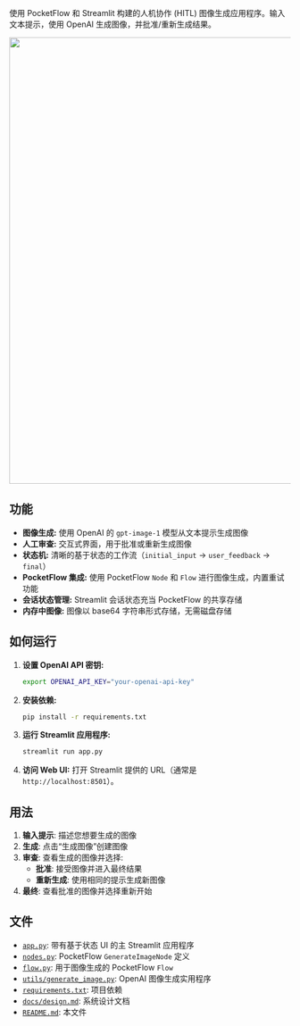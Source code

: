 使用 PocketFlow 和 Streamlit 构建的人机协作 (HITL) 图像生成应用程序。输入文本提示，使用 OpenAI 生成图像，并批准/重新生成结果。

<p align="center">
  <img 
    src="./assets/banner.png" width="800"
  />
</p>

## 功能

-   **图像生成:** 使用 OpenAI 的 `gpt-image-1` 模型从文本提示生成图像
-   **人工审查:** 交互式界面，用于批准或重新生成图像
-   **状态机:** 清晰的基于状态的工作流（`initial_input` → `user_feedback` → `final`）
-   **PocketFlow 集成:** 使用 PocketFlow `Node` 和 `Flow` 进行图像生成，内置重试功能
-   **会话状态管理:** Streamlit 会话状态充当 PocketFlow 的共享存储
-   **内存中图像:** 图像以 base64 字符串形式存储，无需磁盘存储

## 如何运行

1.  **设置 OpenAI API 密钥:**
    ```bash
    export OPENAI_API_KEY="your-openai-api-key"
    ```

2.  **安装依赖:**
    ```bash
    pip install -r requirements.txt
    ```

3.  **运行 Streamlit 应用程序:**
    ```bash
    streamlit run app.py
    ```

4.  **访问 Web UI:**
    打开 Streamlit 提供的 URL（通常是 `http://localhost:8501`）。

## 用法

1.  **输入提示**: 描述您想要生成的图像
2.  **生成**: 点击“生成图像”创建图像
3.  **审查**: 查看生成的图像并选择:
    -   **批准**: 接受图像并进入最终结果
    -   **重新生成**: 使用相同的提示生成新图像
4.  **最终**: 查看批准的图像并选择重新开始

## 文件

-   [`app.py`](./app.py): 带有基于状态 UI 的主 Streamlit 应用程序
-   [`nodes.py`](./nodes.py): PocketFlow `GenerateImageNode` 定义
-   [`flow.py`](./flow.py): 用于图像生成的 PocketFlow `Flow`
-   [`utils/generate_image.py`](./utils/generate_image.py): OpenAI 图像生成实用程序
-   [`requirements.txt`](./requirements.txt): 项目依赖
-   [`docs/design.md`](./docs/design.md): 系统设计文档
-   [`README.md`](./README.md): 本文件
